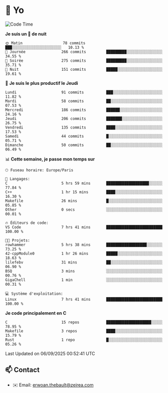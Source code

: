 # 👋 Yo

<!--START_SECTION:waka-->
![Code Time](http://img.shields.io/badge/Code%20Time-233%20hrs%2014%20mins-blue)

**Je suis un 🦉 de nuit** 

```text
🌞 Matin                  78 commits          ███░░░░░░░░░░░░░░░░░░░░░░   10.13 % 
🌆 Journée                266 commits         █████████░░░░░░░░░░░░░░░░   34.55 % 
🌃 Soirée                 275 commits         █████████░░░░░░░░░░░░░░░░   35.71 % 
🌙 Nuit                   151 commits         █████░░░░░░░░░░░░░░░░░░░░   19.61 % 
```
📅 **Je suis le plus productif le Jeudi** 

```text
Lundi                    91 commits          ███░░░░░░░░░░░░░░░░░░░░░░   11.82 % 
Mardi                    58 commits          ██░░░░░░░░░░░░░░░░░░░░░░░   07.53 % 
Mercredi                 186 commits         ██████░░░░░░░░░░░░░░░░░░░   24.16 % 
Jeudi                    206 commits         ███████░░░░░░░░░░░░░░░░░░   26.75 % 
Vendredi                 135 commits         ████░░░░░░░░░░░░░░░░░░░░░   17.53 % 
Samedi                   44 commits          █░░░░░░░░░░░░░░░░░░░░░░░░   05.71 % 
Dimanche                 50 commits          ██░░░░░░░░░░░░░░░░░░░░░░░   06.49 % 
```


📊 **Cette semaine, je passe mon temps sur** 

```text
🕑︎ Fuseau horaire: Europe/Paris

💬 Langages: 
C                        5 hrs 59 mins       ███████████████████░░░░░░   77.84 % 
C++                      1 hr 15 mins        ████░░░░░░░░░░░░░░░░░░░░░   16.30 % 
Makefile                 26 mins             █░░░░░░░░░░░░░░░░░░░░░░░░   05.85 % 
Other                    0 secs              ░░░░░░░░░░░░░░░░░░░░░░░░░   00.01 % 

🔥 Éditeurs de code: 
VS Code                  7 hrs 41 mins       █████████████████████████   100.00 % 

🐱‍💻 Projets: 
rowhammer                5 hrs 38 mins       ██████████████████░░░░░░░   73.25 % 
42-cppModule0            1 hr 26 mins        █████░░░░░░░░░░░░░░░░░░░░   18.63 % 
lilefebv                 31 mins             ██░░░░░░░░░░░░░░░░░░░░░░░   06.90 % 
BSQ                      3 mins              ░░░░░░░░░░░░░░░░░░░░░░░░░   00.76 % 
GigaChell                1 min               ░░░░░░░░░░░░░░░░░░░░░░░░░   00.31 % 

💻 Système d'exploitation: 
Linux                    7 hrs 41 mins       █████████████████████████   100.00 % 
```

**Je code principalement en C** 

```text
C                        15 repos            ████████████████████░░░░░   78.95 % 
Makefile                 3 repos             ████░░░░░░░░░░░░░░░░░░░░░   15.79 % 
Rust                     1 repo              █░░░░░░░░░░░░░░░░░░░░░░░░   05.26 % 
```




 Last Updated on 06/09/2025 00:52:41 UTC
<!--END_SECTION:waka-->

## 📫 Contact

- ✉️ Email: erwoan.thebault@zeirea.com
